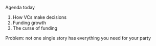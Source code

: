 Agenda today
1. How VCs make decisions
2. Funding growth
3. The curse of funding

Problem:
not one single story has everything you need for your party